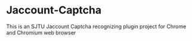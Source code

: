 # Jaccount-Captcha
This is an SJTU Jaccount Captcha recognizing plugin project for Chrome and Chromium web browser
